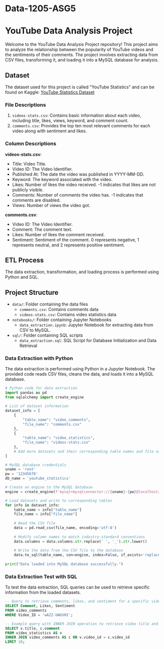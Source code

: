 # Data-1205-ASG5

# YouTube Data Analysis Project

Welcome to the YouTube Data Analysis Project repository! This project aims to analyze the relationship between the popularity of YouTube videos and the sentiments of their comments. The project involves extracting data from CSV files, transforming it, and loading it into a MySQL database for analysis.

## Dataset

The dataset used for this project is called "YouTube Statistics" and can be found on Kaggle: [YouTube Statistics Dataset](https://www.kaggle.com/datasets/advaypatil/youtube-statistics)

### File Descriptions

1. `videos-stats.csv`: Contains basic information about each video, including title, likes, views, keyword, and comment count.
2. `comments.csv`: Provides the top ten most relevant comments for each video along with sentiment and likes.

### Column Descriptions

**videos-stats.csv**:
- Title: Video Title.
- Video ID: The Video Identifier.
- Published At: The date the video was published in YYYY-MM-DD.
- Keyword: The keyword associated with the video.
- Likes: Number of likes the video received. -1 indicates that likes are not publicly visible.
- Comments: Number of comments the video has. -1 indicates that comments are disabled.
- Views: Number of views the video got.

**comments.csv**:
- Video ID: The Video Identifier.
- Comment: The comment text.
- Likes: Number of likes the comment received.
- Sentiment: Sentiment of the comment. 0 represents negative, 1 represents neutral, and 2 represents positive sentiment.

## ETL Process

The data extraction, transformation, and loading process is performed using Python and SQL.

## Project Structure

- `data/`: Folder containing the data files
  - `comments.csv`: Contains comments data
  - `videos-stats.csv`: Contains video statistics data
- `notebooks/`: Folder containing Jupyter Notebooks
  - `data_extraction.ipynb`: Jupyter Notebook for extracting data from CSV to MySQL.
- `sql/`: Folder containing SQL scripts
  - `data_extraction.sql`: SQL Script for Database Initialization and Data Retrieval

### Data Extraction with Python

The data extraction is performed using Python in a Jupyter Notebook. The provided code reads CSV files, cleans the data, and loads it into a MySQL database.

```python
# Python code for data extraction
import pandas as pd
from sqlalchemy import create_engine

# List of dataset information
dataset_info = [
    {
        "table_name": "video_comments",
        "file_name": "comments.csv"
    },
    {
        "table_name": "video_statistics",
        "file_name": "videos-stats.csv"
    },
    # Add more datasets and their corresponding table names and file names
]

# MySQL database credentials
uname = 'root'
pw = '12345678'
db_name = 'youtube_statistics'

# Create an engine to the MySQL database
engine = create_engine(f'mysql+mysqlconnector://{uname}:{pw}@localhost/{db_name}', echo=False)

# Load datasets and write to corresponding tables
for info in dataset_info:
    table_name = info["table_name"]
    file_name = info["file_name"]
    
    # Read the CSV file
    data = pd.read_csv(file_name, encoding='utf-8')
    
    # Modify column names to match industry-standard conventions
    data.columns = data.columns.str.replace(' ', '_').str.lower()
    
    # Write the data from the CSV file to the database
    data.to_sql(table_name, con=engine, index=False, if_exists='replace')
    
print("Data loaded into MySQL database successfully.")
```


### Data Extraction Test with SQL

To test the data extraction, SQL queries can be used to retrieve specific information from the loaded datasets.

```sql
-- Query to retrieve comments, likes, and sentiment for a specific video using Video_ID
SELECT Comment, Likes, Sentiment
FROM video_comments
WHERE Video_ID = 'wAZZ-UWGVHI';

-- Example query with INNER JOIN operation to retrieve video title and comments
SELECT v.title, c.comment
FROM video_statistics AS v
INNER JOIN video_comments AS c ON v.video_id = c.video_id
LIMIT 10;

```